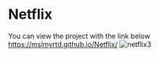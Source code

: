 # Netflix
You can view the project with the link below
https://mslmyrtd.github.io/Netflix/
![netflix3](https://user-images.githubusercontent.com/87023339/155394463-ba8ced91-3be4-4bd5-9c6b-05ef84933709.gif)
